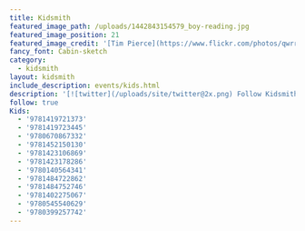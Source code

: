```yaml
---
title: Kidsmith
featured_image_path: /uploads/1442843154579_boy-reading.jpg
featured_image_position: 21
featured_image_credit: '[Tim Pierce](https://www.flickr.com/photos/qwrrty/)'
fancy_font: Cabin-sketch
category:
  - kidsmith
layout: kidsmith
include_description: events/kids.html
description: '[![twitter](/uploads/site/twitter@2x.png) Follow Kidsmith on Twitter](https://twitter.com/kidsmithbooks)'
follow: true
Kids:
  - '9781419721373'
  - '9781419723445'
  - '9780670867332'
  - '9781452150130'
  - '9781423106869'
  - '9781423178286'
  - '9780140564341'
  - '9781484722862'
  - '9781484752746'
  - '9781402275067'
  - '9780545540629'
  - '9780399257742'
---
```



